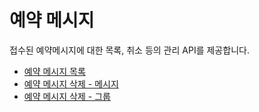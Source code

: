 # 예약 메시지

접수된 예약메시지에 대한 목록, 취소 등의 관리 API를 제공합니다.

* [예약 메시지 목록](https://github.com/coolsms/documents/tree/3e25e2f0ec550ab91a6b2f5e2f285464dc36e170/3.%20ms/4.%20messages-v4/4.%20scheduled-message/1.%20getScheduledMessages.md)
* [예약 메시지 삭제 - 메시지](https://github.com/coolsms/documents/tree/3e25e2f0ec550ab91a6b2f5e2f285464dc36e170/3.%20ms/4.%20messages-v4/4.%20scheduled-message/2.%20deleteScheduledMessages.md)
* [예약 메시지 삭제 - 그룹](https://github.com/coolsms/documents/tree/3e25e2f0ec550ab91a6b2f5e2f285464dc36e170/3.%20ms/4.%20messages-v4/4.%20scheduled-message/3.%20deleteScheduledGroups.md)

